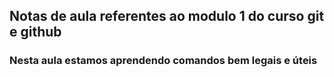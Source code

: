 ## Notas de aula referentes ao modulo 1 do curso git e github

### Nesta aula estamos aprendendo comandos bem legais e úteis